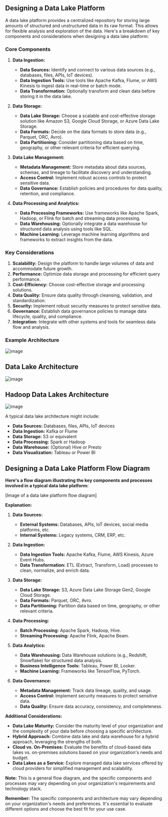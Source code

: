 ## Designing a Data Lake Platform

A data lake platform provides a centralized repository for storing large amounts of structured and unstructured data in its raw format. This allows for flexible analysis and exploration of the data. Here's a breakdown of key components and considerations when designing a data lake platform:

### Core Components

1. **Data Ingestion:**
   * **Data Sources:** Identify and connect to various data sources (e.g., databases, files, APIs, IoT devices).
   * **Data Ingestion Tools:** Use tools like Apache Kafka, Flume, or AWS Kinesis to ingest data in real-time or batch mode.
   * **Data Transformation:** Optionally transform and clean data before storing it in the data lake.

2. **Data Storage:**
   * **Data Lake Storage:** Choose a scalable and cost-effective storage solution like Amazon S3, Google Cloud Storage, or Azure Data Lake Storage.
   * **Data Formats:** Decide on the data formats to store data (e.g., Parquet, ORC, Avro).
   * **Data Partitioning:** Consider partitioning data based on time, geography, or other relevant criteria for efficient querying.

3. **Data Lake Management:**
   * **Metadata Management:** Store metadata about data sources, schemas, and lineage to facilitate discovery and understanding.
   * **Access Control:** Implement robust access controls to protect sensitive data.
   * **Data Governance:** Establish policies and procedures for data quality, retention, and compliance.

4. **Data Processing and Analytics:**
   * **Data Processing Frameworks:** Use frameworks like Apache Spark, Hadoop, or Flink for batch and streaming data processing.
   * **Data Warehousing:** Optionally integrate a data warehouse for structured data analysis using tools like SQL.
   * **Machine Learning:** Leverage machine learning algorithms and frameworks to extract insights from the data.

### Key Considerations

1. **Scalability:** Design the platform to handle large volumes of data and accommodate future growth.
2. **Performance:** Optimize data storage and processing for efficient query performance.
3. **Cost-Efficiency:** Choose cost-effective storage and processing solutions.
4. **Data Quality:** Ensure data quality through cleansing, validation, and standardization.
5. **Security:** Implement robust security measures to protect sensitive data.
6. **Governance:** Establish data governance policies to manage data lifecycle, quality, and compliance.
7. **Integration:** Integrate with other systems and tools for seamless data flow and analysis.

### Example Architecture

![image](https://github.com/user-attachments/assets/ccfab845-4bf2-49e1-b688-97655d14619e)


## Data Lake Architecture

![image](https://github.com/user-attachments/assets/4a4a2189-0053-4d9c-abcf-ff2096fbde6e)


## Hadoop Data Lakes Architecture

![image](https://github.com/user-attachments/assets/4f0dab25-aa83-4e28-85bd-28ae64020548)


A typical data lake architecture might include:

* **Data Sources:** Databases, files, APIs, IoT devices
* **Data Ingestion:** Kafka or Flume
* **Data Storage:** S3 or equivalent
* **Data Processing:** Spark or Hadoop
* **Data Warehouse:** (Optional) Hive or Presto
* **Data Visualization:** Tableau or Power BI


## Designing a Data Lake Platform Flow Diagram

**Here's a flow diagram illustrating the key components and processes involved in a typical data lake platform:**

[Image of a data lake platform flow diagram]

**Explanation:**

1. **Data Sources:**
   * **External Systems:** Databases, APIs, IoT devices, social media platforms, etc.
   * **Internal Systems:** Legacy systems, CRM, ERP, etc.

2. **Data Ingestion:**
   * **Data Ingestion Tools:** Apache Kafka, Flume, AWS Kinesis, Azure Event Hubs.
   * **Data Transformation:** ETL (Extract, Transform, Load) processes to clean, normalize, and enrich data.

3. **Data Storage:**
   * **Data Lake Storage:** S3, Azure Data Lake Storage Gen2, Google Cloud Storage.
   * **Data Formats:** Parquet, ORC, Avro.
   * **Data Partitioning:** Partition data based on time, geography, or other relevant criteria.

4. **Data Processing:**
   * **Batch Processing:** Apache Spark, Hadoop, Hive.
   * **Streaming Processing:** Apache Flink, Apache Beam.

5. **Data Analytics:**
   * **Data Warehousing:** Data Warehouse solutions (e.g., Redshift, Snowflake) for structured data analysis.
   * **Business Intelligence Tools:** Tableau, Power BI, Looker.
   * **Machine Learning:** Frameworks like TensorFlow, PyTorch.

6. **Data Governance:**
   * **Metadata Management:** Track data lineage, quality, and usage.
   * **Access Control:** Implement security measures to protect sensitive data.
   * **Data Quality:** Ensure data accuracy, consistency, and completeness.

**Additional Considerations:**

* **Data Lake Maturity:** Consider the maturity level of your organization and the complexity of your data before choosing a specific architecture.
* **Hybrid Approach:** Combine data lake and data warehouse for a hybrid approach, leveraging the strengths of both.
* **Cloud vs. On-Premises:** Evaluate the benefits of cloud-based data lakes vs. on-premises solutions based on your organization's needs and budget.
* **Data Lakes as a Service:** Explore managed data lake services offered by cloud providers for simplified management and scalability.

**Note:** This is a general flow diagram, and the specific components and processes may vary depending on your organization's requirements and technology stack.


**Remember:** The specific components and architecture may vary depending on your organization's needs and preferences. It's essential to evaluate different options and choose the best fit for your use case.
